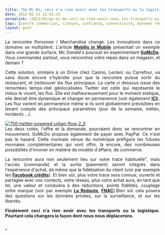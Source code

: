 ```yaml
---
title: "Go Mc Do, ceci n'a rien avoir avec les transports ou la logistique. Pourtant cela changera la façon dont nous nous déplacerons."
date: 2012-02-22 12:55:33
permalink: /2012/02/go-mc-do-ceci-na-rien-avoir-avec-les-transports-ou-la-logistique-pourtant-cela-changera-la-facon-don.html
tags: [centre commercial, citoyen, confiance, connectivité, données réelles, internet, internet des objets, surveillance, temporalité]
layout: post
---
```


<p style="text-align: justify">La rencontre Personne / Marchandise change. Les innovations dans ce domaine se multiplient. L'article <a href="https://gabrielplassat.github.io/transportsdufutur/2012/02/mobilis-in-mobile-la-rencontre-personneproduit-service-se-fera-de-plus-en-plus-dans-en-mouvement.html" target="_blank"><strong>Mobilis in Mobile</strong></a> présentait un exemple dans une grande surface, Mc Donald's poursuit en expérimentant <a href="http://gomcdo.fr/" target="_blank"><strong>GoMcDo</strong></a>. Vous commandez partout, vous rencontrez votre repas dans un magasin, et demain ? </p>  <!--more-->   <p style="text-align: justify">Cette solution, similaire à un Drive chez Casino, Leclerc ou Carrefour, va sans doute encore s'hybrider pour que la rencontre puisse sortir du restaurant, et (re)trouver les flux principaux. La carte ci dessous issue des remontées temps-réel géolocalisées Twitter est celle qui représente le mieux le vivant, les flux. Elle est malheureusement pour le moment statique, elle devrait être dynamique et changer en permanence (voir également <strong><a href="https://gabrielplassat.github.io/transportsdufutur/2012/01/et-si-on-utilisait-twitter-ou-dautres-solutions-web-geolocalisees-pour-connaitre-et-repenser-les-flu.html" target="_blank">ICI</a></strong>). Les flux varient en permanence même si ils sont globalement prévisibles en tenant compte des principaux paramètres (jour de la semaine, météo, incidents ...).</p> <p style="text-align: justify"><a href="https://gabrielplassat.github.io/transportsdufutur/wp-content/uploads/sites/6/old/6a0120a66d2ad4970b0168e7c9cf60970c-800wi.jpg" rel="lightbox"><img alt="750-twitter-powered-urban-flow-2_0" class="asset  asset-image at-xid-6a0120a66d2ad4970b0168e7c9cf60970c" src="/wp-content/uploads/sites/6/old/6a0120a66d2ad4970b0168e7c9cf60970c-500wi.jpg" style="margin-left: auto;margin-right: auto" title="750-twitter-powered-urban-flow-2_0" /></a><br />Les deux cotés, l'offre et la demande, pourraient donc se rencontrer en mouvement. GoMcDo propose également de payer avec PayPal. Ce n'est pas le hasard. Cette monnaie venue du numérique préfigure les futures monnaies complémentaires qui vont offrir, là encore, des nombreuses possibilités d'innover en matière de modèle d'affaire, de commerce.</p> <p style="text-align: justify">La rencontre aura non seulement lieu sur votre trace habituelle", mais l'accès (commande) et la sortie (paiement) seront intégrés dans l'expérience d'achat, de même que la fidélisation du client (voir par exemple les <a href="http://www.facebook.com/help/?page=132013533539778" target="_blank"><strong>Facebook crédits</strong></a>). Et bien sûr, plus votre trace sera connue, ouverte et partagée avec vos contacts, votre réseau, plus votre achat aura, en tant que tel, une valeur et conduiera à des réductions, points fidélités, couplage entre marque (voir par exemple <a href="http://www.astuceville.com/gagnez-20-credits-facebook-gratuitement-offerts-par-la-redoute" target="_blank"><strong>La Redoute</strong></a>, <a href="http://www.journaldunet.com/ebusiness/le-net/facebook-credits-en-vente-a-la-fnac-1211.shtml" target="_blank"><strong>FNAC</strong></a>).Bien sûr cela posera des questions sur les données privées, sur la surveillance, et sur les libertés.</p> <p style="text-align: justify"><strong>Finalement ceci n'a rien avoir avec les transports ou la logistique. Pourtant cela changera la façon dont nous nous déplacerons.</strong><br /> </p>"
